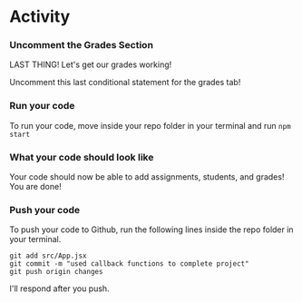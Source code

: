 # Activity

### Uncomment the Grades Section 

LAST THING! Let's get our grades working!

Uncomment this last conditional statement for the grades tab!

### Run your code
To run your code, move inside your repo folder in your terminal and run `npm start`

### What your code should look like

Your code should now be able to add assignments, students, and grades! You are done!

### Push your code
To push your code to Github, run the following lines inside the repo folder in your terminal.

```
git add src/App.jsx
git commit -m "used callback functions to complete project"
git push origin changes
```

I'll respond after you push.
